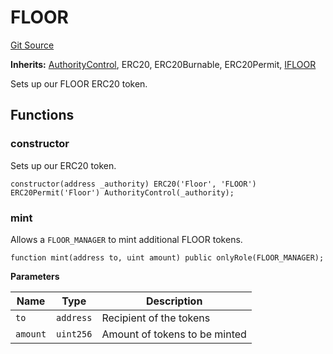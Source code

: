 # FLOOR
[Git Source](https://github.com/FloorDAO/floor-v2/blob/445b96358cc205e432e359914c1681c0f44048b0/src/contracts/tokens/Floor.sol)

**Inherits:**
[AuthorityControl](/src/contracts/authorities/AuthorityControl.sol/contract.AuthorityControl.md), ERC20, ERC20Burnable, ERC20Permit, [IFLOOR](/src/interfaces/tokens/Floor.sol/contract.IFLOOR.md)

Sets up our FLOOR ERC20 token.


## Functions
### constructor

Sets up our ERC20 token.


```solidity
constructor(address _authority) ERC20('Floor', 'FLOOR') ERC20Permit('Floor') AuthorityControl(_authority);
```

### mint

Allows a `FLOOR_MANAGER` to mint additional FLOOR tokens.


```solidity
function mint(address to, uint amount) public onlyRole(FLOOR_MANAGER);
```
**Parameters**

|Name|Type|Description|
|----|----|-----------|
|`to`|`address`|Recipient of the tokens|
|`amount`|`uint256`|Amount of tokens to be minted|


